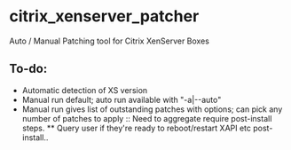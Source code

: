 citrix_xenserver_patcher
========================

Auto / Manual Patching tool for Citrix XenServer Boxes

## To-do:
* Automatic detection of XS version
* Manual run default; auto run available with "-a|--auto"
* Manual run gives list of outstanding patches with options; can pick any number of patches to apply :: Need to aggregate require post-install steps.
** Query user if they're ready to reboot/restart XAPI etc post-install..
